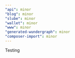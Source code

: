 ```yaml
---
"api": minor
"blog": minor
"slube": minor
"wallet": minor
"www": minor
"generated-wundergraph": minor
"composer-import": minor
---
```


Testing
